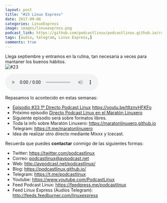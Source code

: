 ```yaml
---
layout: post
title: "#23 Linux Express"
date: 2017-09-06
categories: LinuxExpress
image: images/linuxexpress.png
podcast_link: https://github.com/podcastlinux/podcastlinux.github.io/raw/master/Linux-Express/%2323%20Podcast%20Linux%20Express.mp3
tags: [audio, telegram, Linux Express,]
comments: true
---
```


Llega septiembre y entramos en la rutina, tan necesaria a veces para mantaner los buenos hábitos.  
![#23](https://podcastlinux.github.io/images/23LinuxExpress.png)

<audio controls>
  <source src="https://github.com/podcastlinux/podcastlinux.github.io/raw/master/Linux-Express/%2323%20Podcast%20Linux%20Express.mp3" type="audio/mpeg">
</audio>

Repasamos lo acontecido en estas semanas:

+ [Episodio #33 1º Directo Podcast Linux](http://avpodcast.net/podcastlinux/directo) <https://youtu.be/tItznvHFKFo>
+ Próximo episodio [Directo Podcast Linux en el Maratón Linuxero](https://youtu.be/Yv90j2HVg1Q)
+ Siguiente episodio será sobre formatos libres.
+ Toda la info sobre Maratón Linuxero: <https://maratonlinuxero.github.io> Telegram: <https://t.me/maratonlinuxero>
+ Idea de realizar otro directo mediante Mixxx y Icecast.

Recuerda que puedes **contactar** conmigo de las siguientes formas:

+ Twitter: <https://twitter.com/podcastlinux>
+ Correo: <podcastlinux@avpodcast.net>
+ Web: <http://avpodcast.net/podcastlinux/>
+ Blog: <https://podcastlinux.github.io/>
+ Telegram: <https://t.me/podcastlinux>
+ Youtube: <https://www.youtube.com/PodcastLinux>
+ Feed Podcast Linux: <https://feedpress.me/podcastlinux>
+ Feed Linux Express (Audios Telegram): <http://feeds.feedburner.com/linuxexpress>
